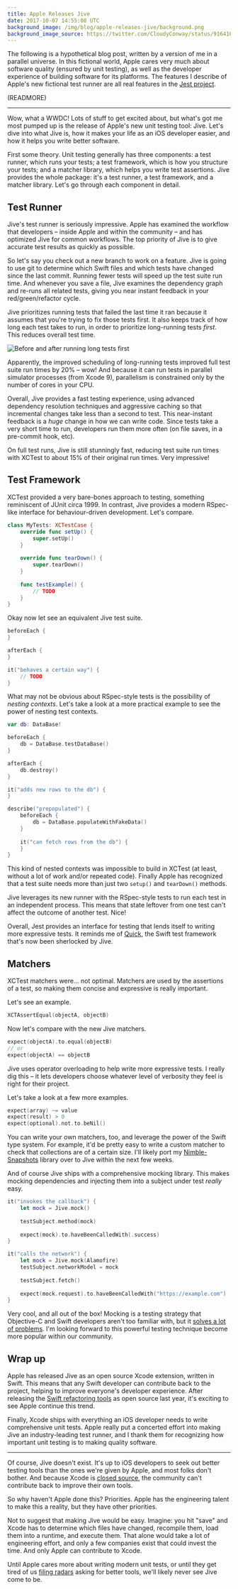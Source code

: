 ```yaml
---
title: Apple Releases Jive
date: 2017-10-07 14:55:08 UTC
background_image: /img/blog/apple-releases-jive/background.png
background_image_source: https://twitter.com/CloudyConway/status/916410007964483585
---
```


The following is a hypothetical blog post, written by a version of me in a parallel universe. In this fictional world, Apple cares very much about software quality (ensured by unit testing), as well as the developer experience of building software for its platforms. The features I describe of Apple's new fictional test runner are all real features in the [Jest project][jest].

(READMORE)

---

Wow, what a WWDC! Lots of stuff to get excited about, but what's got me most pumped up is the release of Apple's new unit testing tool: Jive. Let's dive into what Jive is, how it makes your life as an iOS developer easier, and how it helps you write better software.

First some theory. Unit testing generally has three components: a test runner, which runs your tests; a test framework, which is how you structure your tests; and a matcher library, which helps you write test assertions. Jive provides the whole package: it's a test runner, a test framework, and a matcher library. Let's go through each component in detail.

## Test Runner

Jive's test runner is seriously impressive. Apple has examined the workflow that developers – inside Apple and within the community – and has optimized Jive for common workflows. The top priority of Jive is to give accurate test results as quickly as possible.

So let's say you check out a new branch to work on a feature. Jive is going to use git to determine which Swift files and which tests have changed since the last commit. Running fewer tests will speed up the test suite run time. And whenever you save a file, Jive examines the dependency graph and re-runs all related tests, giving you near instant feedback in your red/green/refactor cycle.

Jive prioritizes running tests that failed the last time it ran because it assumes that you're trying to fix those tests first. It also keeps track of how long each test takes to run, in order to prioritize long-running tests _first_. This reduces overall test time. 

![Before and after running long tests first](/img/blog/apple-releases-jive/length.png)

Apparently, the improved scheduling of long-running tests improved full test suite run times by 20% – wow! And because it can run tests in parallel simulator processes (from Xcode 9), parallelism is constrained only by the number of cores in your CPU.

Overall, Jive provides a fast testing experience, using advanced dependency resolution techniques and aggressive caching so that incremental changes take less than a second to test. This near-instant feedback is a _huge_ change in how we can write code. Since tests take a very short time to run, developers run them more often (on file saves, in a pre-commit hook, etc). 

On full test runs, Jive is still stunningly fast, reducing test suite run times with XCTest to about 15% of their original run times. Very impressive!

## Test Framework

XCTest provided a very bare-bones approach to testing, something reminiscent of JUnit circa 1999. In contrast, Jive provides a modern RSpec-like interface for behaviour-driven development. Let's compare.

```swift
class MyTests: XCTestCase {
    override func setUp() {
        super.setUp()
    }
    
    override func tearDown() {
        super.tearDown()
    }
    
    func testExample() {
        // TODO
    }
}
```

Okay now let see an equivalent Jive test suite.

```swift
beforeEach {
}

afterEach {
}

it("behaves a certain way") {
    // TODO
}
```

What may not be obvious about RSpec-style tests is the possibility of _nesting contexts_. Let's take a look at a more practical example to see the power of nesting test contexts.

```swift
var db: DataBase!

beforeEach {
    db = DataBase.testDataBase()
}

afterEach {
    db.destroy()
}

it("adds new rows to the db") {
}

describe("prepopulated") {
    beforeEach {
        db = DataBase.populateWithFakeData()
    }
    
    it("can fetch rows from the db") {
    }
}
```

This kind of nested contexts was impossible to build in XCTest (at least, without a lot of work and/or repeated code). Finally Apple has recognized that a test suite needs more than just two `setup()` and `tearDown()` methods.

Jive leverages its new runner with the RSpec-style tests to run each test in an independent process. This means that state leftover from one test can't affect the outcome of another test. Nice!

Overall, Jest provides an interface for testing that lends itself to writing more expressive tests. It reminds me of [Quick][quick], the Swift test framework that's now been sherlocked by Jive.

## Matchers

XCTest matchers were... not optimal. Matchers are used by the assertions of a test, so making them concise and expressive is really important.

Let's see an example.

```swift
XCTAssertEqual(objectA, objectB)
```

Now let's compare with the new Jive matchers.

```swift
expect(objectA).to.equal(objectB)
// or
expect(objectA) == objectB
```

Jive uses operator overloading to help write more expressive tests. I really dig this – it lets developers choose whatever level of verbosity they feel is right for their project.

Let's take a look at a few more examples.

```swift
expect(array) ~= value
expect(result) > 0
expect(optional).not.to.beNil()
```

You can write your own matchers, too, and leverage the power of the Swift type system. For example, it'd be pretty easy to write a custom matcher to check that collections are of a certain size. I'll likely port my [Nimble-Snapshots][ns] library over to Jive within the next few weeks.

And of course Jive ships with a comprehensive mocking library. This makes mocking dependencies and injecting them into a subject under test _really_ easy. 

```swift
it("invokes the callback") {
    let mock = Jive.mock()
    
    testSubject.method(mock)
    
    expect(mock).to.haveBeenCalledWith(.success)
}

it("calls the network") {
    let mock = Jive.mock(Alamofire)
    testSubject.networkModel = mock
    
    testSubject.fetch()
    
    expect(mock.request).to.haveBeenCalledWith("https://example.com")
}
```

Very cool, and all out of the box! Mocking is a testing strategy that Objective-C and Swift developers aren't too familiar with, but it [solves a lot of problems][so]. I'm looking forward to this powerful testing technique become more popular within our community.

## Wrap up

Apple has released Jive as an open source Xcode extension, written in Swift. This means that any Swift developer can contribute back to the project, helping to improve everyone's developer experience. After releasing the [Swift refactoring tools][swift] as open source last year, it's exciting to see Apple continue this trend.

Finally, Xcode ships with everything an iOS developer needs to write comprehensive unit tests. Apple really put a concerted effort into making Jive an industry-leading test runner, and I thank them for recognizing how important unit testing is to making quality software.

---

Of course, Jive doesn't exist. It's up to iOS developers to seek out better testing tools than the ones we're given by Apple, and most folks don't bother. And because Xcode is [closed source][xcode], the community can't contribute back to improve their own tools.

So why haven't Apple done this? Priorities. Apple has the engineering talent to make this a reality, but they have other priorities.

Not to suggest that making Jive would be easy. Imagine: you hit "save" and Xcode has to determine which files have changed, recompile them, load them into a runtime, and execute them. That alone would take a lot of engineering effort, and only a few companies exist that could invest the time. And only Apple can contribute to Xcode.

Until Apple cares more about writing modern unit tests, or until they get tired of us [filing radars][radars] asking for better tools, we'll likely never see Jive come to be.

[jest]: https://github.com/facebook/jest
[quick]: https://github.com/Quick/Quick
[ns]: https://github.com/ashfurrow/Nimble-Snapshots
[xcode]: http://isxcodeopensourceyet.github.io
[swift]: https://swift.org/blog/swift-local-refactoring/
[radars]: /blog/due-diligence/
[so]: https://stackoverflow.com/a/3623574/516359
